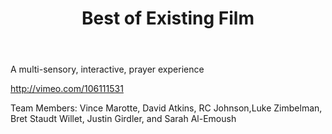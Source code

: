 ﻿---
title: Best of Existing Film
intro: Prayer Labyrinth short film
---
A multi-sensory, interactive, prayer experience

http://vimeo.com/106111531

Team Members: Vince Marotte, David Atkins, RC Johnson,Luke Zimbelman, Bret Staudt Willet, Justin Girdler, and Sarah Al-Emoush


